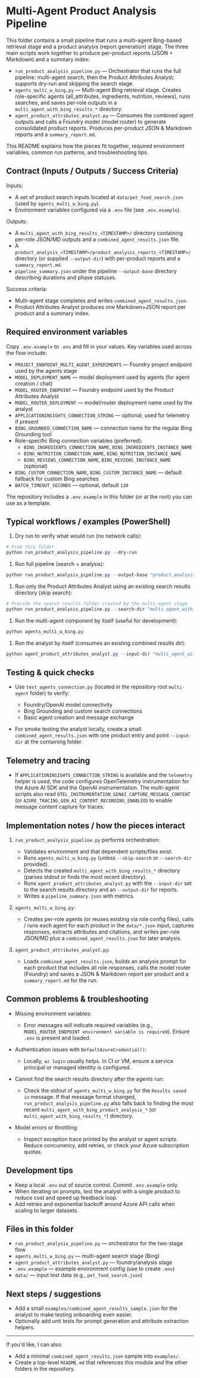 # Multi-Agent Product Analysis Pipeline

This folder contains a small pipeline that runs a multi-agent Bing-based retrieval stage and a product analysis (report generation) stage. The three main scripts work together to produce per-product reports (JSON + Markdown) and a summary index:

- `run_product_analysis_pipeline.py` — Orchestrator that runs the full pipeline: multi-agent search, then the Product Attributes Analyst; supports dry-run and skipping the search stage.
- `agents_multi_w_bing.py` — Multi-agent Bing retrieval stage. Creates role-specific agents (all_attributes, ingredients, nutrition, reviews), runs searches, and saves per-role outputs in a `multi_agent_with_bing_results_*` directory.
- `agent_product_attributes_analyst.py` — Consumes the combined agent outputs and calls a Foundry model (model router) to generate consolidated product reports. Produces per-product JSON & Markdown reports and a `summary_report.md`.

This README explains how the pieces fit together, required environment variables, common run patterns, and troubleshooting tips.

## Contract (Inputs / Outputs / Success Criteria)

Inputs:

- A set of product search inputs located at `data/pet_food_search.json` (used by `agents_multi_w_bing.py`).
- Environment variables configured via a `.env` file (see `.env.example`).

Outputs:

- A `multi_agent_with_bing_results_<TIMESTAMP>/` directory containing per-role JSON/MD outputs and a `combined_agent_results.json` file.
- A `product_analysis_<TIMESTAMP>/product_analysis_reports_<TIMESTAMP>/` directory (or supplied `--output-dir`) with per-product reports and a `summary_report.md`.
- `pipeline_summary.json` under the pipeline `--output-base` directory describing durations and phase statuses.

Success criteria:

- Multi-agent stage completes and writes `combined_agent_results.json`.
- Product Attributes Analyst produces one Markdown+JSON report per product and a summary index.

## Required environment variables

Copy `.env.example` to `.env` and fill in your values. Key variables used across the flow include:

- `PROJECT_ENDPOINT_MULTI_AGENT_EXPERIMENTS` — Foundry project endpoint used by the agents stage
- `MODEL_DEPLOYMENT_NAME` — model deployment used by agents (for agent creation / chat)
- `MODEL_ROUTER_ENDPOINT` — Foundry endpoint used by the Product Attributes Analyst
- `MODEL_ROUTER_DEPLOYMENT` — model/router deployment name used by the analyst
- `APPLICATIONINSIGHTS_CONNECTION_STRING` — optional; used for telemetry if present
- `BING_GROUNDED_CONNECTION_NAME` — connection name for the regular Bing Grounding tool
- Role-specific Bing connection variables (preferred):
  - `BING_INGREDIENTS_CONNECTION_NAME`, `BING_INGREDIENTS_INSTANCE_NAME`
  - `BING_NUTRITION_CONNECTION_NAME`, `BING_NUTRITION_INSTANCE_NAME`
  - `BING_REVIEWS_CONNECTION_NAME`, `BING_REVIEWS_INSTANCE_NAME` (optional)
- `BING_CUSTOM_CONNECTION_NAME`, `BING_CUSTOM_INSTANCE_NAME` — default fallback for custom Bing searches
- `BATCH_TIMEOUT_SECONDS` — optional, default `120`

The repository includes a `.env.example` in this folder (or at the root) you can use as a template.

## Typical workflows / examples (PowerShell)

1. Dry run to verify what would run (no network calls):

```powershell
# From this folder
python run_product_analysis_pipeline.py --dry-run
```

1. Run full pipeline (search + analysis):

```powershell
python run_product_analysis_pipeline.py --output-base "product_analysis_$(Get-Date -Format yyyyMMdd_HHmmss)"
```

1. Run only the Product Attributes Analyst using an existing search results directory (skip search):

```powershell
# Provide the search results folder created by the multi-agent stage
python run_product_analysis_pipeline.py --search-dir "multi_agent_with_bing_results_20250917_092638" --output-base "product_analysis_$(Get-Date -Format yyyyMMdd_HHmmss)"
```

1. Run the multi-agent component by itself (useful for development):

```powershell
python agents_multi_w_bing.py
```

1. Run the analyst by itself (consumes an existing combined results dir):

```powershell
python agent_product_attributes_analyst.py --input-dir "multi_agent_with_bing_results_20250917_092638" --output-dir "product_analysis_reports"
```

## Testing & quick checks

- Use `test_agents_connection.py` (located in the repository root `multi-agent` folder) to verify:
  - Foundry/OpenAI model connectivity
  - Bing Grounding and custom search connections
  - Basic agent creation and message exchange

- For smoke testing the analyst locally, create a small `combined_agent_results.json` with one product entry and point `--input-dir` at the containing folder.

## Telemetry and tracing

- If `APPLICATIONINSIGHTS_CONNECTION_STRING` is available and the `telemetry` helper is used, the code configures OpenTelemetry instrumentation for the Azure AI SDK and the OpenAI instrumentation. The multi-agent scripts also read `OTEL_INSTRUMENTATION_GENAI_CAPTURE_MESSAGE_CONTENT` (or `AZURE_TRACING_GEN_AI_CONTENT_RECORDING_ENABLED`) to enable message content capture for traces.

## Implementation notes / how the pieces interact

1. `run_product_analysis_pipeline.py` performs orchestration:
   - Validates environment and that dependent scripts/files exist.
   - Runs `agents_multi_w_bing.py` (unless `--skip-search` or `--search-dir` provided).
   - Detects the created `multi_agent_with_bing_results_*` directory (parses stdout or finds the most recent directory).
   - Runs `agent_product_attributes_analyst.py` with the `--input-dir` set to the search results directory and an `--output-dir` for reports.
   - Writes a `pipeline_summary.json` with metrics.

2. `agents_multi_w_bing.py`:
   - Creates per-role agents (or reuses existing via role config files), calls / runs each agent for each product in the `data/*.json` input, captures responses, extracts attributes and citations, and writes per-role JSON/MD plus a `combined_agent_results.json` for later analysis.

3. `agent_product_attributes_analyst.py`:
   - Loads `combined_agent_results.json`, builds an analysis prompt for each product that includes all role responses, calls the model router (Foundry) and saves a JSON & Markdown report per product and a `summary_report.md` for the run.

## Common problems & troubleshooting

- Missing environment variables:
  - Error messages will indicate required variables (e.g., `MODEL_ROUTER_ENDPOINT environment variable is required`). Ensure `.env` is present and loaded.

- Authentication issues with `DefaultAzureCredential()`:
  - Locally, `az login` usually helps. In CI or VM, ensure a service principal or managed identity is configured.

- Cannot find the search results directory after the agents run:
  - Check the stdout of `agents_multi_w_bing.py` for the `Results saved in` message. If that message format changed, `run_product_analysis_pipeline.py` also falls back to finding the most recent `multi_agent_with_bing_product_analysis_*` (or `multi_agent_with_bing_results_*`) directory.

- Model errors or throttling:
  - Inspect exception trace printed by the analyst or agent scripts. Reduce concurrency, add retries, or check your Azure subscription quotas.

## Development tips

- Keep a local `.env` out of source control. Commit `.env.example` only.
- When iterating on prompts, test the analyst with a single product to reduce cost and speed up feedback loop.
- Add retries and exponential backoff around Azure API calls when scaling to larger datasets.

## Files in this folder

- `run_product_analysis_pipeline.py` — orchestrator for the two-stage flow
- `agents_multi_w_bing.py` — multi-agent search stage (Bing)
- `agent_product_attributes_analyst.py` — foundry/analysis stage
- `.env.example` — example environment config (use to create `.env`)
- `data/` — input test data (e.g., `pet_food_search.json`)

## Next steps / suggestions

- Add a small `examples/combined_agent_results_sample.json` for the analyst to make testing onboarding even easier.
- Optionally add unit tests for prompt generation and attribute extraction helpers.

---

If you'd like, I can also:

- Add a minimal `combined_agent_results.json` sample into `examples/`.
- Create a top-level `README.md` that references this module and the other folders in the repository.
